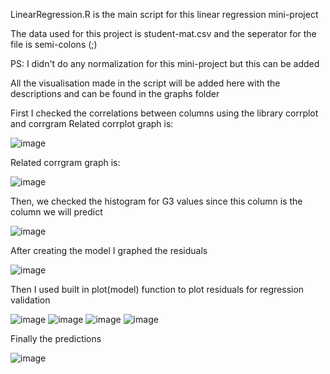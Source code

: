 LinearRegression.R is the main script for this linear regression mini-project

The data used for this project is student-mat.csv and the seperator for the file is semi-colons (;)

PS: I didn't do any normalization for this mini-project but this can be added

All the visualisation made in the script will be added here with the descriptions and can be found in the graphs folder

First I checked the correlations between columns using the library corrplot and corrgram 
Related corrplot graph is:

![image](https://github.com/bahaozsahin/machine-learning-with-R/blob/main/linear-regression/graphs/correlation_plot.png?raw=true)

Related corrgram graph is:

![image](https://github.com/bahaozsahin/machine-learning-with-R/blob/main/linear-regression/graphs/corrgram_plot.png?raw=true)

Then, we checked the histogram for G3 values since this column is the column we will predict

![image](https://github.com/bahaozsahin/machine-learning-with-R/blob/main/linear-regression/graphs/hist_g3.png?raw=true)

After creating the model I graphed the residuals

![image](https://github.com/bahaozsahin/machine-learning-with-R/blob/main/linear-regression/graphs/residual_hist.png?raw=true)

Then I used built in plot(model) function to plot residuals for regression validation

![image](https://github.com/bahaozsahin/machine-learning-with-R/blob/main/linear-regression/graphs/res_plot1.png?raw=true)
![image](https://github.com/bahaozsahin/machine-learning-with-R/blob/main/linear-regression/graphs/res_plot2.png?raw=true)
![image](https://github.com/bahaozsahin/machine-learning-with-R/blob/main/linear-regression/graphs/res_plot3.png?raw=true)
![image](https://github.com/bahaozsahin/machine-learning-with-R/blob/main/linear-regression/graphs/res_plot4.png?raw=true)


Finally the predictions 

![image](https://github.com/bahaozsahin/machine-learning-with-R/blob/main/linear-regression/graphs/predictions.png?raw=true)
